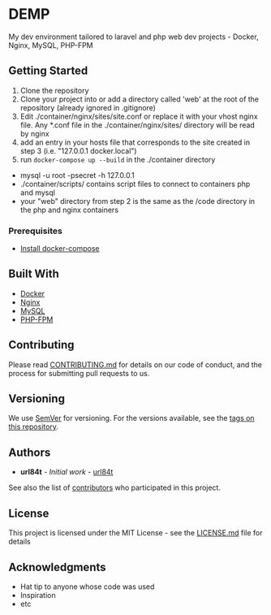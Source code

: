 # DEMP

My dev environment tailored to laravel and php web dev projects - Docker, Nginx, MySQL, PHP-FPM

## Getting Started

1. Clone the repository
2. Clone your project into or add a directory called 'web' at the root of the repository (already ignored in .gitignore)
3. Edit ./container/nginx/sites/site.conf or replace it with your vhost nginx file. Any \*.conf file in the ./container/nginx/sites/ directory will be read by nginx
4. add an entry in your hosts file that corresponds to the site created in step 3 (i.e. "127.0.0.1 docker.local")
5. run `docker-compose up --build` in the ./container directory

- mysql -u root -psecret -h 127.0.0.1
- ./container/scripts/ contains script files to connect to containers php and mysql
- your "web" directory from step 2 is the same as the /code directory in the php and nginx containers

### Prerequisites

- [Install docker-compose](https://docs.docker.com/compose/install/)

## Built With

- [Docker](https://docs.docker.com)
- [Nginx](https://docs.nginx.com)
- [MySQL](https://dev.mysql.com/doc/)
- [PHP-FPM](https://www.php.net/manual/en/install.fpm.php)

## Contributing

Please read [CONTRIBUTING.md](https://gist.github.com/PurpleBooth/b24679402957c63ec426) for details on our code of conduct, and the process for submitting pull requests to us.

## Versioning

We use [SemVer](http://semver.org/) for versioning. For the versions available, see the [tags on this repository](https://github.com/your/project/tags).

## Authors

- **url84t** - _Initial work_ - [url84t](https://github.com/url84t)

See also the list of [contributors](https://github.com/your/project/contributors) who participated in this project.

## License

This project is licensed under the MIT License - see the [LICENSE.md](LICENSE.md) file for details

## Acknowledgments

- Hat tip to anyone whose code was used
- Inspiration
- etc
